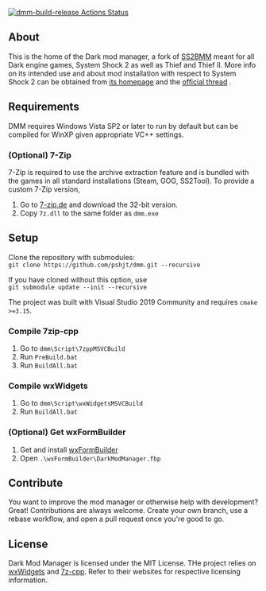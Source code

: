 [![dmm-build-release Actions Status](https://github.com/pshjt/dmm/workflows/dmm-build-release/badge.svg)](https://github.com/pshjt/dmm/actions)
## About
This is the home of the Dark mod manager, a fork of [SS2BMM](https://github.com/pshjt/ss2bmm) meant for all Dark engine games, System Shock 2 as well as Thief and Thief II.
More info on its intended use and about mod installation with respect to System Shock 2 can be obtained from [its homepage](https://pshjt.github.io/dmm/) and the 
[official thread](https://www.systemshock.org/index.php?topic=4790.0 "DMM@SystemShock.org") .

## Requirements
DMM requires Windows Vista SP2 or later to run by default but can be compiled for WinXP given appropriate VC++ settings.

### (Optional) 7-Zip
7-Zip is required to use the archive extraction feature and is bundled with the games in all standard installations (Steam, GOG, SS2Tool).
To provide a custom 7-Zip version,
1) Go to [7-zip.de](https://www.7-zip.de/) and download the 32-bit version.
2) Copy `7z.dll` to the same folder as `dmm.exe`

## Setup
Clone the repository with submodules:\
`git clone https://github.com/pshjt/dmm.git --recursive`

If you have cloned without this option, use\
`git submodule update --init --recursive`

The project was built with Visual Studio 2019 Community and requires `cmake >=3.15`.

### Compile 7zip-cpp
1) Go to `dmm\Script\7zppMSVCBuild`
2) Run `PreBuild.bat`
3) Run `BuildAll.bat`

### Compile wxWidgets
1) Go to `dmm\Script\wxWidgetsMSVCBuild`
2) Run `BuildAll.bat`

### (Optional) Get wxFormBuilder
1) Get and install [wxFormBuilder](https://github.com/wxFormBuilder/wxFormBuilder/releases/tag/v3.9.0)
2) Open `.\wxFormBuilder\DarkModManager.fbp`

## Contribute
You want to improve the mod manager or otherwise help with development? Great! Contributions are always welcome.
Create your own branch, use a rebase workflow, and open a pull request once you're good to go.

## License
Dark Mod Manager is licensed under the MIT License.
THe project relies on [wxWidgets](https://www.wxwidgets.org/) and [7z-cpp](https://github.com/getnamo/7zip-cpp). Refer to their websites for respective licensing information.
